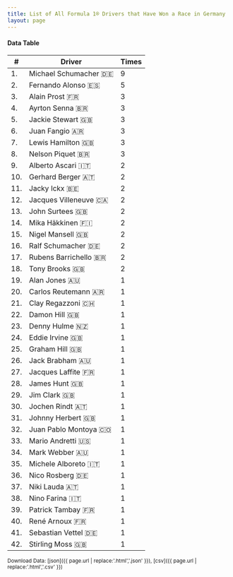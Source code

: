 ```yaml
---
title: List of All Formula 1® Drivers that Have Won a Race in Germany
layout: page
---
```


<canvas id="chart" width="400" height="180"></canvas>
<script>
var data = {
    "datasets": [
        {
            "backgroundColor": "#f3a935",
            "borderColor": "#f68639",
            "borderWidth": 1,
            "data": [
                9.0,
                5.0,
                3.0,
                3.0,
                3.0,
                3.0,
                3.0,
                3.0,
                2.0,
                2.0,
                2.0,
                2.0,
                2.0,
                2.0,
                2.0,
                2.0,
                2.0,
                2.0,
                1.0,
                1.0,
                1.0,
                1.0,
                1.0,
                1.0,
                1.0,
                1.0,
                1.0,
                1.0,
                1.0,
                1.0,
                1.0,
                1.0,
                1.0,
                1.0,
                1.0,
                1.0,
                1.0,
                1.0,
                1.0,
                1.0,
                1.0,
                1.0
            ],
            "label": "Times"
        }
    ],
    "labels": [
        "Michael Schumacher 🇩🇪",
        "Fernando Alonso 🇪🇸",
        "Alain Prost 🇫🇷",
        "Ayrton Senna 🇧🇷",
        "Jackie Stewart 🇬🇧",
        "Juan Fangio 🇦🇷",
        "Lewis Hamilton 🇬🇧",
        "Nelson Piquet 🇧🇷",
        "Alberto Ascari 🇮🇹",
        "Gerhard Berger 🇦🇹",
        "Jacky Ickx 🇧🇪",
        "Jacques Villeneuve 🇨🇦",
        "John Surtees 🇬🇧",
        "Mika Häkkinen 🇫🇮",
        "Nigel Mansell 🇬🇧",
        "Ralf Schumacher 🇩🇪",
        "Rubens Barrichello 🇧🇷",
        "Tony Brooks 🇬🇧",
        "Alan Jones 🇦🇺",
        "Carlos Reutemann 🇦🇷",
        "Clay Regazzoni 🇨🇭",
        "Damon Hill 🇬🇧",
        "Denny Hulme 🇳🇿",
        "Eddie Irvine 🇬🇧",
        "Graham Hill 🇬🇧",
        "Jack Brabham 🇦🇺",
        "Jacques Laffite 🇫🇷",
        "James Hunt 🇬🇧",
        "Jim Clark 🇬🇧",
        "Jochen Rindt 🇦🇹",
        "Johnny Herbert 🇬🇧",
        "Juan Pablo Montoya 🇨🇴",
        "Mario Andretti 🇺🇸",
        "Mark Webber 🇦🇺",
        "Michele Alboreto 🇮🇹",
        "Nico Rosberg 🇩🇪",
        "Niki Lauda 🇦🇹",
        "Nino Farina 🇮🇹",
        "Patrick Tambay 🇫🇷",
        "René Arnoux 🇫🇷",
        "Sebastian Vettel 🇩🇪",
        "Stirling Moss 🇬🇧"
    ]
};
var options = {
  legend: {
    display: false
  },
  scales: {
    xAxes: [{
      ticks: {
        beginAtZero: true,
        maxRotation: 180,
        display: window.innerWidth > 800
      }
    }],
    yAxes: [{
      ticks: {
        beginAtZero: true
      }
    }]
  },
  onResize: function(chart, size) {
    chart.options.scales.xAxes[0].ticks.display = size.width > 800;
  }
};
new Chart("chart", {
    data: data,
    type: 'bar',
    options: options
});
</script>



#### Data Table

| # | Driver | Times |
|--|--|--|
| 1. | Michael Schumacher 🇩🇪 | 9 |
| 2. | Fernando Alonso 🇪🇸 | 5 |
| 3. | Alain Prost 🇫🇷 | 3 |
| 4. | Ayrton Senna 🇧🇷 | 3 |
| 5. | Jackie Stewart 🇬🇧 | 3 |
| 6. | Juan Fangio 🇦🇷 | 3 |
| 7. | Lewis Hamilton 🇬🇧 | 3 |
| 8. | Nelson Piquet 🇧🇷 | 3 |
| 9. | Alberto Ascari 🇮🇹 | 2 |
| 10. | Gerhard Berger 🇦🇹 | 2 |
| 11. | Jacky Ickx 🇧🇪 | 2 |
| 12. | Jacques Villeneuve 🇨🇦 | 2 |
| 13. | John Surtees 🇬🇧 | 2 |
| 14. | Mika Häkkinen 🇫🇮 | 2 |
| 15. | Nigel Mansell 🇬🇧 | 2 |
| 16. | Ralf Schumacher 🇩🇪 | 2 |
| 17. | Rubens Barrichello 🇧🇷 | 2 |
| 18. | Tony Brooks 🇬🇧 | 2 |
| 19. | Alan Jones 🇦🇺 | 1 |
| 20. | Carlos Reutemann 🇦🇷 | 1 |
| 21. | Clay Regazzoni 🇨🇭 | 1 |
| 22. | Damon Hill 🇬🇧 | 1 |
| 23. | Denny Hulme 🇳🇿 | 1 |
| 24. | Eddie Irvine 🇬🇧 | 1 |
| 25. | Graham Hill 🇬🇧 | 1 |
| 26. | Jack Brabham 🇦🇺 | 1 |
| 27. | Jacques Laffite 🇫🇷 | 1 |
| 28. | James Hunt 🇬🇧 | 1 |
| 29. | Jim Clark 🇬🇧 | 1 |
| 30. | Jochen Rindt 🇦🇹 | 1 |
| 31. | Johnny Herbert 🇬🇧 | 1 |
| 32. | Juan Pablo Montoya 🇨🇴 | 1 |
| 33. | Mario Andretti 🇺🇸 | 1 |
| 34. | Mark Webber 🇦🇺 | 1 |
| 35. | Michele Alboreto 🇮🇹 | 1 |
| 36. | Nico Rosberg 🇩🇪 | 1 |
| 37. | Niki Lauda 🇦🇹 | 1 |
| 38. | Nino Farina 🇮🇹 | 1 |
| 39. | Patrick Tambay 🇫🇷 | 1 |
| 40. | René Arnoux 🇫🇷 | 1 |
| 41. | Sebastian Vettel 🇩🇪 | 1 |
| 42. | Stirling Moss 🇬🇧 | 1 |

<small>Download Data: [json]({{ page.url | replace:'.html','.json' }}), [csv]({{ page.url | replace:'.html','.csv' }})</small>

